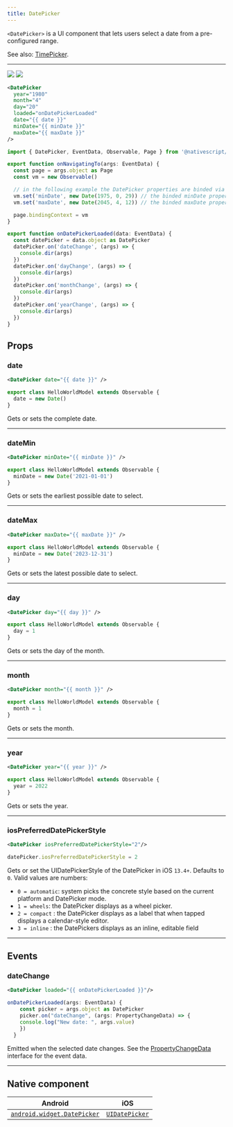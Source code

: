 ```yaml
---
title: DatePicker
---
```


<!-- TODO: Add flavors -->

`<DatePicker>` is a UI component that lets users select a date from a pre-configured range.

See also: [TimePicker](/ui/timepicker).

---

<DeviceFrame type="ios">
<img  src="https://raw.githubusercontent.com/nativescript-vue/nativescript-vue-ui-tests/master/screenshots/ios-simulator103iPhone6/DatePicker.png"/>
</DeviceFrame>
<DeviceFrame type="android">
<img src="https://raw.githubusercontent.com/nativescript-vue/nativescript-vue-ui-tests/master/screenshots/android23/DatePicker.png" />
</DeviceFrame>

<!-- /// flavor plain -->

```xml
<DatePicker
  year="1980"
  month="4"
  day="20"
  loaded="onDatePickerLoaded"
  date="{{ date }}"
  minDate="{{ minDate }}"
  maxDate="{{ maxDate }}"
/>
```

```ts
import { DatePicker, EventData, Observable, Page } from '@nativescript/core'

export function onNavigatingTo(args: EventData) {
  const page = args.object as Page
  const vm = new Observable()

  // in the following example the DatePicker properties are binded via Observableproperties
  vm.set('minDate', new Date(1975, 0, 29)) // the binded minDate property accepts Date object
  vm.set('maxDate', new Date(2045, 4, 12)) // the binded maxDate property accepts Date object

  page.bindingContext = vm
}

export function onDatePickerLoaded(data: EventData) {
  const datePicker = data.object as DatePicker
  datePicker.on('dateChange', (args) => {
    console.dir(args)
  })
  datePicker.on('dayChange', (args) => {
    console.dir(args)
  })
  datePicker.on('monthChange', (args) => {
    console.dir(args)
  })
  datePicker.on('yearChange', (args) => {
    console.dir(args)
  })
}
```

<!--
///

/// flavor angular

```xml
<DatePicker
  year="1980"
  month="4"
  day="20"
  [minDate]="minDate"
  [maxDate]="maxDate"
  (dateChange)="onDateChanged($event)"
  (dayChange)="onDayChanged($event)"
  (monthChange)="onMonthChanged($event)"
  (yearChange)="onYearChanged($event)"
  (loaded)="onDatePickerLoaded($event)"
  verticalAlignment="center"
>
</DatePicker>
```

```typescript
import { Component } from '@angular/core'
import { DatePicker } from '@nativescript/core'

@Component({
  moduleId: module.id,
  templateUrl: './usage.component.html'
})
export class DatePickerUsageComponent {
  minDate: Date = new Date(1975, 0, 29)
  maxDate: Date = new Date(2045, 4, 12)

  onDatePickerLoaded(args) {
    // const datePicker = args.object as DatePicker;
  }

  onDateChanged(args) {
    console.log('Date New value: ' + args.value)
    console.log('Date value: ' + args.oldValue)
  }

  onDayChanged(args) {
    console.log('Day New value: ' + args.value)
    console.log('Day Old value: ' + args.oldValue)
  }

  onMonthChanged(args) {
    console.log('Month New value: ' + args.value)
    console.log('Month Old value: ' + args.oldValue)
  }

  onYearChanged(args) {
    console.log('Year New value: ' + args.value)
    console.log('Year Old value: ' + args.oldValue)
  }
}
```

///

/// flavor vue

```xml
<DatePicker :date="someDate" />
```

`<DatePicker>` provides two-way data binding using `v-model`.

```xml
<DatePicker v-model="selectedDate" />
```

///

/// flavor react

```tsx
import { EventData } from '@nativescript/core'
;<datePicker
  date={new Date()}
  onDateChange={(args: EventData) => {
    const datePicker = args.object
  }}
/>
```

///

/// flavor svelte

```xml
<datePicker date="{someDate}" />
```

`<datePicker>` provides two-way data binding using `bind`.

```xml
<datePicker bind:date="{selectedDate}" />
```

/// -->

## Props

### date

```xml
<DatePicker date="{{ date }}" />
```

```ts
export class HelloWorldModel extends Observable {
  date = new Date()
}
```

Gets or sets the complete date.

---

### dateMin

```xml
<DatePicker minDate="{{ minDate }}" />
```

```ts
export class HelloWorldModel extends Observable {
  minDate = new Date('2021-01-01')
}
```

Gets or sets the earliest possible date to select.

---

### dateMax

```xml
<DatePicker maxDate="{{ maxDate }}" />
```

```ts
export class HelloWorldModel extends Observable {
  minDate = new Date('2023-12-31')
}
```

Gets or sets the latest possible date to select.

---

### day

```xml
<DatePicker day="{{ day }}" />
```

```ts
export class HelloWorldModel extends Observable {
  day = 1
}
```

Gets or sets the day of the month.

---

### month

```xml
<DatePicker month="{{ month }}" />
```

```ts
export class HelloWorldModel extends Observable {
  month = 1
}
```

Gets or sets the month.

---

### year

```xml
<DatePicker year="{{ year }}" />
```

```ts
export class HelloWorldModel extends Observable {
  year = 2022
}
```

Gets or sets the year.

---

### iosPreferredDatePickerStyle

```xml
<DatePicker iosPreferredDatePickerStyle="2"/>
```

```ts
datePicker.iosPreferredDatePickerStyle = 2
```

Gets or set the UIDatePickerStyle of the DatePicker in iOS `13.4+`. Defaults to `0`.
Valid values are numbers:

- `0 = automatic`: system picks the concrete style based on the current platform and DatePicker mode.
- `1 = wheels`: the DatePicker displays as a wheel picker.
- `2 = compact` : the DatePicker displays as a label that when tapped displays a calendar-style editor.
- `3 = inline` : the DatePickers displays as an inline, editable field

---

## Events

### dateChange

```xml
<DatePicker loaded="{{ onDatePickerLoaded }}"/>
```

```ts
onDatePickerLoaded(args: EventData) {
    const picker = args.object as DatePicker
    picker.on("dateChange", (args: PropertyChangeData) => {
    console.log("New date: ", args.value)
    })
  }
```

Emitted when the selected date changes. See the [PropertyChangeData](https://docs.nativescript.org/api-reference/interfaces/propertychangedata) interface for the event data.

---

## Native component

| Android                                                                                               | iOS                                                                            |
| ----------------------------------------------------------------------------------------------------- | ------------------------------------------------------------------------------ |
| [`android.widget.DatePicker`](https://developer.android.com/reference/android/widget/DatePicker.html) | [`UIDatePicker`](https://developer.apple.com/documentation/uikit/uidatepicker) |
